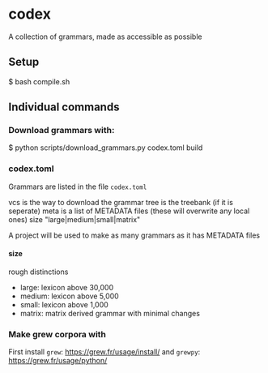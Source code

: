 # codex
A collection of grammars, made as accessible as possible



## Setup

$ bash compile.sh


## Individual commands

### Download grammars with:

$ python scripts/download_grammars.py codex.toml build

### codex.toml

Grammars are listed in the file `codex.toml`

vcs is the way to download the grammar
tree is the treebank (if it is seperate)
meta is a list of METADATA files (these will overwrite any local ones)
size "large|medium|small|matrix"

A project will be used to make as many grammars as it has METADATA files

#### size

rough distinctions

* large: lexicon above 30,000
* medium: lexicon above 5,000
* small: lexicon above 1,000 
* matrix: matrix derived grammar with minimal changes

### Make grew corpora with

First install `grew`: https://grew.fr/usage/install/
and `grewpy`: https://grew.fr/usage/python/


